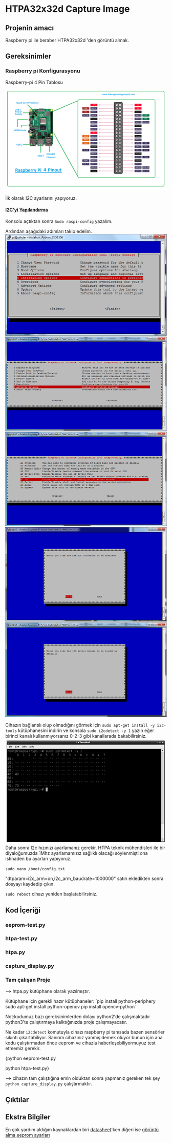 # HTPA32x32d Capture Image

## Projenin amacı
Raspberry pi ile beraber HTPA32x32d 'den görüntü almak.


## Gereksinimler


### Raspberry pi Konfigurasyonu


Raspberry-pi 4 Pin Tablosu


<img src="Markdown/images/raspberry-pi-4.png">


İlk olarak I2C ayarlarını yapıyoruz.


#### [I2C'yi Yapılandırma](https://learn.adafruit.com/adafruits-raspberry-pi-lesson-4-gpio-setup/configuring-i2c)


Konsolu açtıktan sonra `Sudo raspi-config` yazalım.


Ardından aşağıdaki adımları takip edelim.
    			<img src="Markdown/images/learn_raspberry_pi_interfacing.png">
                <img src="Markdown/images/learn_raspberry_pi_advancedopt.png">
                <img src="Markdown/images/learn_raspberry_pi_i2c.png">
                <img src="Markdown/images/learn_raspberry_pi_wouldyoukindly.png">
                <img src="Markdown/images/learn_raspberry_pi_i2ckernel.png">
                
                
Cihazın bağlantılı olup olmadığını görmek için `sudo apt-get install -y i2c-tools` kütüphanesini indirin ve konsola    `sudo i2cdetect -y 1` yazın eğer birinci kanalı kullanmıyorsanız 0-2-3 gibi kanallarada bakabilirsiniz.                    
              <img src="Markdown/images/learn_raspberry_pi_i2c-detect.png">
 Daha sonra I2c hızınızı ayarlamanız gerekir. HTPA teknik mühendisleri ile bir diyaloğumuzda 1Mhz ayarlamamızız sağlıklı olacağı söylenmişti ona istinaden bu ayarları yapıyoruz.
 
 `sudo nano /boot/config.txt`
 
 
 "dtparam=i2c_arm=on,i2c_arm_baudrate=1000000" satırı ekledikten sonra dosyayı kaydedip çıkın.
 
 
 `sudo reboot` cihazı yeniden başlatabilirsiniz.

                
## Kod İçeriği
### eeprom-test.py
### htpa-test.py
### htpa.py
### capture_display.py

### Tam çalışan Proje

--> htpa.py kütüphane olarak yazılmıştır.

Kütüphane için gerekli hazır kütüphaneler:
´pip install python-periphery
 sudo apt-get install python-opencv
 pip install opencv-python`

Not:kodumuz bazı gereksinimlerden dolayı python2'de çalışmaktadır python3'te çalıştırmaya kalktığınızda proje çalışmayacatır.

Ne kadar `i2cdetect` komutuyla cihazı raspberry pi tanısada bazen sensörler sıkıntı çıkartabiliyor. Sanırım cihazınız yanmış demek oluyor bunun için ana kodu çalıştırmadan önce eeprom ve cihazla haberleşebiliyormuyuz test etmemiz gerekir.

{python eeprom-test.py

 python htpa-test.py}

--> cihazın tam çalıştığına emin olduktan sonra yapmanız gereken tek şey `python capture_display.py` çalıştırmaktır.
## Çıktılar

## Ekstra Bilgiler
En çok yardım aldığım kaynaklardan biri [datasheet](https://www.prwa.com/sites/default/files/files-webpage/2020/3878/thermal-imaging-sensor-specs.pdf)'ken diğeri ise [görüntü alma](http://exclav.es/2016/10/26/talkin-ir/),[eeprom ayarları](http://exclav.es/2016/12/13/calibrating-heimann/)
